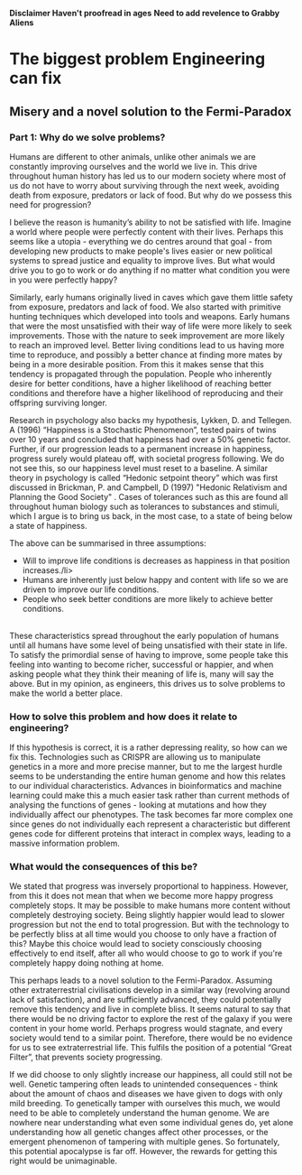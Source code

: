 __Disclaimer Haven't proofread in ages__
__Need to add revelence to Grabby Aliens__

<h1 id="title">The biggest problem Engineering can fix</h1>
<h2>Misery and a novel solution to the Fermi-Paradox</h2>
<h3>Part 1: Why do we solve problems?</h3>

<p>Humans are different to other animals, unlike other animals we are constantly improving ourselves and the world we live in. This drive throughout human history has led us to our modern society where most of us do not have to worry about surviving through the next week, avoiding death from exposure, predators or lack of food. But why do we possess this need for progression? </p>
<p>I believe the reason is humanity’s ability to not be satisfied with life. Imagine a world where people were perfectly content with their lives. Perhaps this seems like a utopia - everything we do centres around that goal - from developing new products to make people's lives easier or new political systems to spread justice and equality to improve lives. But what would drive you to go to work or do anything if no matter what condition you were in you were perfectly happy? </p>
<p>
   Similarly, early humans originally lived in caves which gave them little safety from exposure, predators and lack of food. We also started with primitive hunting techniques which developed into tools and weapons. Early humans that were the most unsatisfied with their way of life were more likely to seek improvements. Those with the nature to seek improvement are more likely to reach an improved level. Better living conditions lead to us having more time to reproduce, and possibly a better chance at finding more mates by being in a more desirable position. From this it makes sense that this tendency is propagated through the population.  People who inherently desire for better conditions, have a higher likelihood of reaching better conditions and therefore have a higher likelihood of reproducing and their offspring surviving longer.
</p>
<p>
   Research in psychology also backs my hypothesis, Lykken, D. and Tellegen. A (1996) “Happiness is a Stochastic Phenomenon”, tested pairs of twins over 10 years and concluded that happiness had over a 50% genetic factor. Further, if our progression leads to a permanent increase in happiness, progress surely would plateau off, with societal progress following. We do not see this, so our happiness level must reset to a baseline. A similar theory in psychology is called “Hedonic setpoint theory” which was first discussed in Brickman, P. and Campbell, D (1997) "Hedonic Relativism and Planning the Good Society" . Cases of tolerances such as this are found all throughout human biology such as tolerances to substances and stimuli, which I argue is to bring us back, in the most case, to a state of being below a state of happiness.
</p>
<p>
   The above can be summarised in three assumptions:<br>
   <ul>
         <li>Will to improve life conditions is decreases as happiness in that position increases./li>
         <li>Humans are inherently just below happy and content with life so we are driven to improve our life conditions.</li>
         <li>People who seek better conditions are more likely to achieve better conditions.</li>
   </ul>
   <br>
   These characteristics spread throughout the early population of humans until all humans have some level of being unsatisfied with their state in life. To satisfy the primordial sense of having to improve, some people take this feeling into wanting to become richer, successful or happier, and when asking people what they think their meaning of life is, many will say the above. But in my opinion, as engineers, this drives us to solve problems to make the world a better place.

</p>
<h3>How to solve this problem and how does it relate to engineering?</h3>
<p>
   If this hypothesis is correct, it is a rather depressing reality, so how can we fix this. Technologies such as CRISPR are allowing us to manipulate genetics in a more and more precise manner, but to me the largest hurdle seems to be understanding the entire human genome and how this relates to our individual characteristics. Advances in bioinformatics and machine learning could make this a much easier task rather than current methods of analysing the functions of genes - looking at mutations and how they individually affect our phenotypes. The task becomes far more complex one since genes do not individually each represent a characteristic but different genes code for different proteins that interact in complex ways, leading to a massive information problem.
</p>
<h3>What would the consequences of this be?</h3>
<p>
   We stated that progress was inversely proportional to happiness. However, from this it does not mean that when we become more happy progress completely stops. It may be possible to make humans more content without completely destroying society. Being slightly happier would lead to slower progression but not the end to total progression. But with the technology to be perfectly bliss at all time would you choose to only have a fraction of this? Maybe this choice would lead to society consciously choosing effectively to end itself, after all who would choose to go to work if you're completely happy doing nothing at home.
</p>
<p>
   This perhaps leads to a novel solution to the Fermi-Paradox. Assuming other extraterrestrial civilisations develop in a similar way (revolving around lack of satisfaction), and are sufficiently advanced, they could potentially remove this tendency and live in complete bliss. It seems natural to say that there would be no driving factor to explore the rest of the galaxy if you were content in your home world. Perhaps progress would stagnate, and every society would tend to a similar point. Therefore, there would be no evidence for us to see extraterrestrial life. This fulfils the position of a potential “Great Filter”, that prevents society progressing.
</p>
<p>
   If we did choose to only slightly increase our happiness, all could still not be well. Genetic tampering often leads to unintended consequences - think about the amount of chaos and diseases we have given to dogs with only mild breeding. To genetically tamper with ourselves this much, we would need to be able to completely understand the human genome. We are nowhere near understanding what even some individual genes do, yet alone understanding how all genetic changes affect other processes, or the emergent phenomenon of tampering with multiple genes. So fortunately, this potential apocalypse is far off. However, the rewards for getting this right would be unimaginable.
</p>